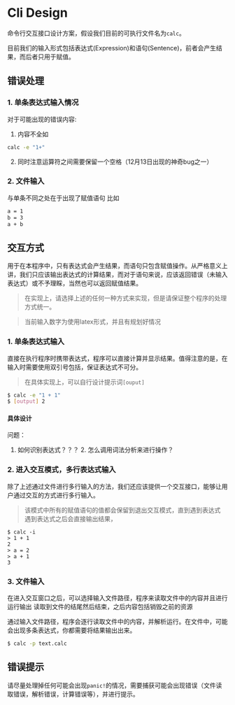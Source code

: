 # Cli Design

命令行交互接口设计方案，假设我们目前的可执行文件名为`calc`。

目前我们的输入形式包括表达式(Expression)和语句(Sentence)，前者会产生结果，而后者只用于赋值。

## 错误处理

### 1. 单条表达式输入情况
对于可能出现的错误内容:
1. 内容不全如 
```bash
calc -e "1+"
```
2. 同时注意运算符之间需要保留一个空格（12月13日出现的神奇bug之一）

### 2. 文件输入
与单条不同之处在于出现了赋值语句
比如

```bash
a = 1
b = 3
a + b

```

## 交互方式

用于在本程序中，只有表达式会产生结果，而语句只包含赋值操作。从严格意义上讲，我们只应该输出表达式的计算结果，而对于语句来说，应该返回错误（未输入表达式）或不予理睬，当然也可以返回赋值结果。

> 在实现上，请选择上述的任何一种方式来实现，但是请保证整个程序的处理方式统一。

> 当前输入数字为使用latex形式，并且有规划好情况


### 1. 单条表达式输入

直接在执行程序时携带表达式，程序可以直接计算并显示结果。值得注意的是，在输入时需要使用双引号包括，保证表达式不可分。

> 在具体实现上，可以自行设计提示词`[ouput]`

````bash
$ calc -e "1 + 1"
$ [output] 2
````

#### 具体设计
问题：
1. 如何识别表达式？？？
    2. 怎么调用词法分析来进行操作？





### 2. 进入交互模式，多行表达式输入

除了上述通过文件进行多行输入的方法，我们还应该提供一个交互接口，能够让用户通过交互的方式进行多行输入。

>该模式中所有的赋值语句的值都会保留到退出交互模式，直到遇到表达式
>遇到表达式之后会直接输出结果，




```
$ calc -i
> 1 + 1
2
> a = 2
> a + 1
3
```


### 3. 文件输入

在进入交互窗口之后，可以选择输入文件路径，程序来读取文件中的内容并且进行运行输出
读取到文件的结尾然后结束，之后内容包括销毁之前的资源


通过输入文件路径，程序会逐行读取文件中的内容，并解析运行。在文件中，可能会出现多条表达式，你都需要将结果输出出来。

```bash
$ calc -p text.calc
```


## 错误提示

请尽量处理掉任何可能会出现`panic!`的情况，需要捕获可能会出现错误（文件读取错误，解析错误，计算错误等），并进行提示。



